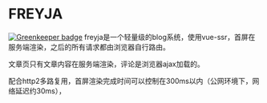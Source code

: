 # FREYJA

[![Greenkeeper badge](https://badges.greenkeeper.io/bangbang93/freyja.svg)](https://greenkeeper.io/)
freyja是一个轻量级的blog系统，使用vue-ssr，首屏在服务端渲染，之后的所有请求都由浏览器自行路由。

文章页只有文章内容在服务端渲染，评论是浏览器ajax加载的。

配合http2多路复用，首屏渲染完成时间可以控制在300ms以内（公网环境下，网络延迟约30ms），